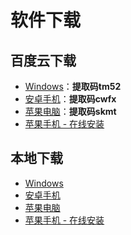 # 软件下载

## 百度云下载

* [Windows](https://pan.baidu.com/s/1KOt5hQg7XAaiItmJ7F8qHw)：**提取码tm52**
* [安卓手机](https://pan.baidu.com/s/1rynlFxQ1OmARLEoBDHvNqA%20)：**提取码cwfx**
* [苹果电脑](https://pan.baidu.com/s/1DtHTOD4bmsinTBdglw69Mg)：**提取码skmt**
* [苹果手机 - 在线安装](https://bmxcloud.app/download/bmxios/index.html)

## 本地下载

* [Windows](https://bmxcloud.app/download/bmxcloud.win.exe)
* [安卓手机](https://bmxcloud.app/download/bmxcloud.android.apk)
* [苹果电脑](https://bmxcloud.app/download/bmxcloud.mac.dmg)
* [苹果手机 - 在线安装](https://bmxcloud.app/download/bmxios/index.html)

